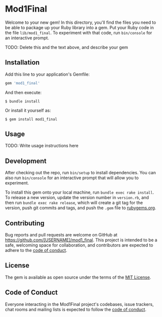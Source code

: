 # Mod1Final

Welcome to your new gem! In this directory, you'll find the files you need to be able to package up your Ruby library into a gem. Put your Ruby code in the file `lib/mod1_final`. To experiment with that code, run `bin/console` for an interactive prompt.

TODO: Delete this and the text above, and describe your gem

## Installation

Add this line to your application's Gemfile:

```ruby
gem 'mod1_final'
```

And then execute:

    $ bundle install

Or install it yourself as:

    $ gem install mod1_final

## Usage

TODO: Write usage instructions here

## Development

After checking out the repo, run `bin/setup` to install dependencies. You can also run `bin/console` for an interactive prompt that will allow you to experiment.

To install this gem onto your local machine, run `bundle exec rake install`. To release a new version, update the version number in `version.rb`, and then run `bundle exec rake release`, which will create a git tag for the version, push git commits and tags, and push the `.gem` file to [rubygems.org](https://rubygems.org).

## Contributing

Bug reports and pull requests are welcome on GitHub at https://github.com/[USERNAME]/mod1_final. This project is intended to be a safe, welcoming space for collaboration, and contributors are expected to adhere to the [code of conduct](https://github.com/[USERNAME]/mod1_final/blob/master/CODE_OF_CONDUCT.md).


## License

The gem is available as open source under the terms of the [MIT License](https://opensource.org/licenses/MIT).

## Code of Conduct

Everyone interacting in the Mod1Final project's codebases, issue trackers, chat rooms and mailing lists is expected to follow the [code of conduct](https://github.com/[USERNAME]/mod1_final/blob/master/CODE_OF_CONDUCT.md).
